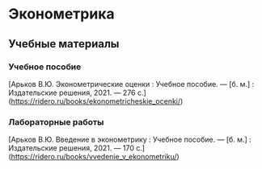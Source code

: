# Эконометрика
## Учебные материалы

### Учебное пособие
[Арьков В.Ю. Эконометрические оценки : Учебное пособие. — [б. м.] : Издательские решения, 2021. — 276 с.]
(https://ridero.ru/books/ekonometricheskie_ocenki/)

### Лабораторные работы
[Арьков В.Ю. Введение в эконометрику : Учебное пособие. — [б. м.] : Издательские решения, 2021. — 170 с.]
(https://ridero.ru/books/vvedenie_v_ekonometriku/)
